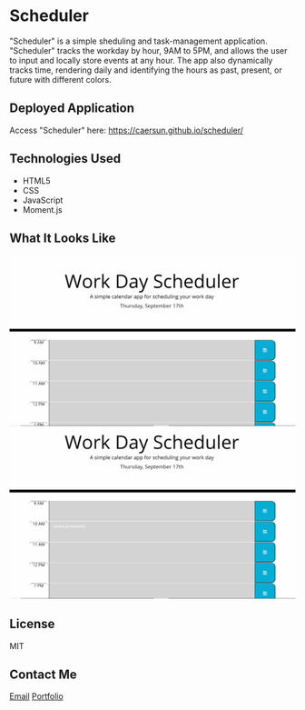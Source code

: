 # Scheduler
"Scheduler" is a simple sheduling and task-management application. "Scheduler" tracks the workday by hour, 9AM to 5PM, and allows the user to input and locally store events at any hour. The app also dynamically tracks time, rendering daily and identifying the hours as past, present, or future with different colors.

## Deployed Application
Access "Scheduler" here: https://caersun.github.io/scheduler/

## Technologies Used
- HTML5
- CSS
- JavaScript
- Moment.js

## What It Looks Like
![A scroll through Scheduler, displaying current date and hourly inputs for workday.](/assets/schedulerscroll.gif)
![Scheduler functionality showing user writing and storing task at future hour.](/assets/schedulerdemo.gif)

## License
MIT

## Contact Me
[Email](i.cynthiagarcia@gmail.com)
[Portfolio](https://caersun.github.io/portfolio/)

